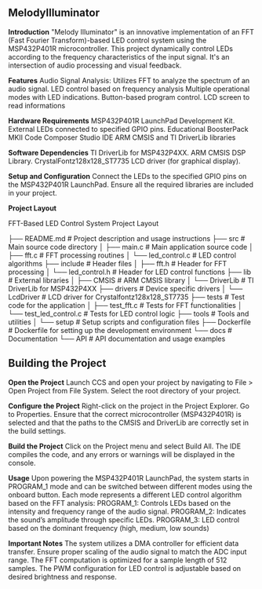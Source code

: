 ## MelodyIlluminator

**Introduction**
"Melody Illuminator" is an innovative implementation of an FFT (Fast Fourier Transform)-based LED control system using the MSP432P401R microcontroller. This project dynamically control LEDs according to the frequency characteristics of the input signal. It's an intersection of audio processing and visual feedback.

**Features**
Audio Signal Analysis: Utilizes FFT to analyze the spectrum of an audio signal.
LED control based on frequency analysis
Multiple operational modes with LED indications.
Button-based program control.
LCD screen to read informations

**Hardware Requirements**
MSP432P401R LaunchPad Development Kit.
External LEDs connected to specified GPIO pins.
Educational BoosterPack MKII
Code Composer Studio IDE
ARM CMSIS and TI DriverLib libraries

**Software Dependencies**
TI DriverLib for MSP432P4XX.
ARM CMSIS DSP Library.
CrystalFontz128x128_ST7735 LCD driver (for graphical display).

**Setup and Configuration**
Connect the LEDs to the specified GPIO pins on the MSP432P401R LaunchPad.
Ensure all the required libraries are included in your project.

**Project Layout**

FFT-Based LED Control System Project Layout

├── README.md                 # Project description and usage instructions
├── src                       # Main source code directory
│   ├── main.c                # Main application source code
│   ├── fft.c                 # FFT processing routines
│   └── led_control.c         # LED control algorithms
├── include                   # Header files
│   ├── fft.h                 # Header for FFT processing
│   └── led_control.h         # Header for LED control functions
├── lib                       # External libraries
│   ├── CMSIS                 # ARM CMSIS library
│   └── DriverLib             # TI DriverLib for MSP432P4XX
├── drivers                   # Device specific drivers
│   └── LcdDriver             # LCD driver for Crystalfontz128x128_ST7735
├── tests                     # Test code for the application
│   ├── test_fft.c            # Tests for FFT functionalities
│   └── test_led_control.c    # Tests for LED control logic
├── tools                     # Tools and utilities
│   └── setup                 # Setup scripts and configuration files
├── Dockerfile                # Dockerfile for setting up the development environment
└── docs                      # Documentation
    └── API                   # API documentation and usage examples

## Building the Project

**Open the Project**
Launch CCS and open your project by navigating to File > Open Project from File System.
Select the root directory of your project.

**Configure the Project**
Right-click on the project in the Project Explorer.
Go to Properties.
Ensure that the correct microcontroller (MSP432P401R) is selected and that the paths to the CMSIS and DriverLib are correctly set in the build settings.

**Build the Project**
Click on the Project menu and select Build All.
The IDE compiles the code, and any errors or warnings will be displayed in the console.

**Usage**
Upon powering the MSP432P401R LaunchPad, the system starts in PROGRAM_1 mode and can be switched between different modes using the onboard button. Each mode represents a different LED control algorithm based on the FFT analysis:
PROGRAM_1: Controls LEDs based on the intensity and frequency range of the audio signal.
PROGRAM_2: Indicates the sound’s amplitude through specific LEDs.
PROGRAM_3: LED control based on the dominant frequency (high, medium, low sounds)

**Important Notes**
The system utilizes a DMA controller for efficient data transfer.
Ensure proper scaling of the audio signal to match the ADC input range.
The FFT computation is optimized for a sample length of 512 samples.
The PWM configuration for LED control is adjustable based on desired brightness and response.

